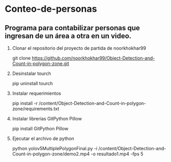 # Conteo-de-personas

## Programa para contabilizar personas que ingresan de un área a otra en un video.

1. Clonar el repositorio del proyecto de partida de noorkhokhar99

   git clone https://github.com/noorkhokhar99/Object-Detection-and-Count-in-polygon-zone.git

2. Desinstalar tourch

   pip uninstall tourch

3. Instalar requerimientos

   pip install -r /content/Object-Detection-and-Count-in-polygon-zone/requirements.txt

4. Instalar librerías GitPython Pillow

   pip install GitPython Pillow

5. Ejecutar el archivo de python

   python yolov5MultiplePolygonFinal.py -i /content/Object-Detection-and-Count-in-polygon-zone/demo2.mp4 -o resultado1.mp4 -fps 5

